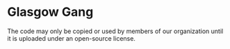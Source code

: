# Glasgow Gang

The code may only be copied or used by members of our organization until it is uploaded under an open-source license.

